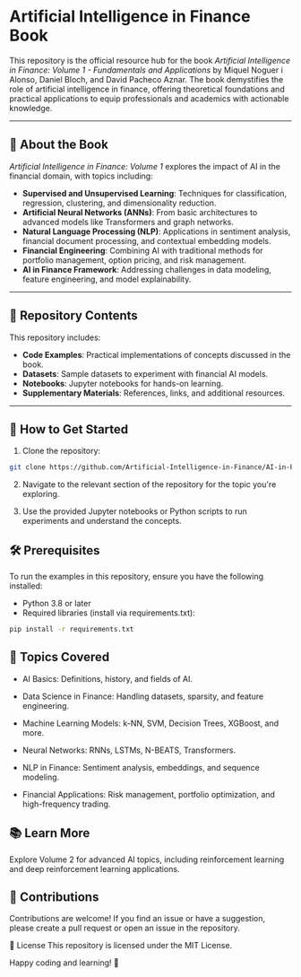 # Artificial Intelligence in Finance Book

This repository is the official resource hub for the book *Artificial Intelligence in Finance: Volume 1 - Fundamentals and Applications* by Miquel Noguer i Alonso, Daniel Bloch, and David Pacheco Aznar. The book demystifies the role of artificial intelligence in finance, offering theoretical foundations and practical applications to equip professionals and academics with actionable knowledge.

---

## 📘 About the Book

*Artificial Intelligence in Finance: Volume 1* explores the impact of AI in the financial domain, with topics including:

- **Supervised and Unsupervised Learning**: Techniques for classification, regression, clustering, and dimensionality reduction.
- **Artificial Neural Networks (ANNs)**: From basic architectures to advanced models like Transformers and graph networks.
- **Natural Language Processing (NLP)**: Applications in sentiment analysis, financial document processing, and contextual embedding models.
- **Financial Engineering**: Combining AI with traditional methods for portfolio management, option pricing, and risk management.
- **AI in Finance Framework**: Addressing challenges in data modeling, feature engineering, and model explainability.

---

## 📂 Repository Contents

This repository includes:

- **Code Examples**: Practical implementations of concepts discussed in the book.
- **Datasets**: Sample datasets to experiment with financial AI models.
- **Notebooks**: Jupyter notebooks for hands-on learning.
- **Supplementary Materials**: References, links, and additional resources.

---

## 🚀 How to Get Started

1. Clone the repository:
 ```bash
 git clone https://github.com/Artificial-Intelligence-in-Finance/AI-in-Finance-Book.git
 ```

2. Navigate to the relevant section of the repository for the topic you're exploring.

3. Use the provided Jupyter notebooks or Python scripts to run experiments and understand the concepts.

## 🛠 Prerequisites
To run the examples in this repository, ensure you have the following installed:

- Python 3.8 or later
- Required libraries (install via requirements.txt):
```bash
pip install -r requirements.txt
```

## 📌 Topics Covered

- AI Basics: Definitions, history, and fields of AI.

- Data Science in Finance: Handling datasets, sparsity, and feature engineering.

- Machine Learning Models: k-NN, SVM, Decision Trees, XGBoost, and more.

- Neural Networks: RNNs, LSTMs, N-BEATS, Transformers.

- NLP in Finance: Sentiment analysis, embeddings, and sequence modeling.

- Financial Applications: Risk management, portfolio optimization, and high-frequency trading.


## 📚 Learn More

Explore Volume 2 for advanced AI topics, including reinforcement learning and deep reinforcement learning applications.

## 🤝 Contributions
Contributions are welcome! If you find an issue or have a suggestion, please create a pull request or open an issue in the repository.

📝 License
This repository is licensed under the MIT License.

Happy coding and learning! 🚀
